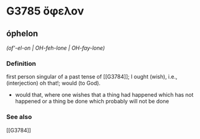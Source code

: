# G3785 ὄφελον

## óphelon

_(of'-el-on | OH-feh-lone | OH-fay-lone)_

### Definition

first person singular of a past tense of [[G3784]]; I ought (wish), i.e., (interjection) oh that!; would (to God).

- would that, where one wishes that a thing had happened which has not happened or a thing be done which probably will not be done

### See also

[[G3784]]

